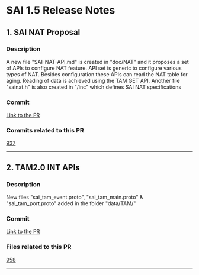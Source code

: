 # SAI 1.5 Release Notes

## 1. SAI NAT Proposal

### Description

A new file "SAI-NAT-API.md" is created in "doc/NAT" and it proposes a set of APIs to configure NAT feature. API set is generic to configure various types of NAT. Besides configuration these APIs can read the NAT table for aging. Reading of data is achieved using the TAM GET API. Another file "sainat.h" is also created in "/inc" which defines SAI NAT specifications  

### Commit

[Link to the PR](https://github.com/opencomputeproject/SAI/pull/937/commits)

### Commits related to this PR

[937](https://github.com/opencomputeproject/SAI/pull/937/files)  

--------------------------------------------
## 2. TAM2.0 INT APIs

### Description

New files "sai_tam_event.proto", "sai_tam_main.proto" & "sai_tam_port.proto" added in the folder "data/TAM/"

### Commit

[Link to the PR](https://github.com/opencomputeproject/SAI/pull/958/commits)

### Files related to this PR

[958](https://github.com/opencomputeproject/SAI/pull/958/files)  

--------------------------------------------
